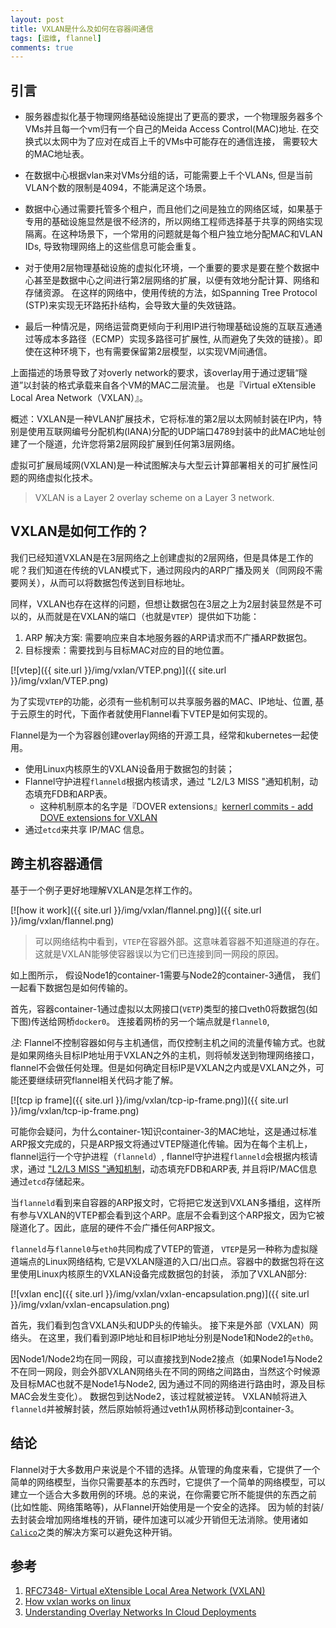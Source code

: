 ```yaml
---
layout: post
title: VXLAN是什么及如何在容器间通信
tags: [运维, flannel]
comments: true
---
```


## 引言

*  服务器虚拟化基于物理网络基础设施提出了更高的要求，一个物理服务器多个VMs并且每一个vm归有一个自己的Meida Access Control(MAC)地址. 在交换式以太网中为了应对在成百上千的VMs中可能存在的通信连接， 需要较大的MAC地址表。

* 在数据中心根据vlan来对VMs分组的话，可能需要上千个VLANs, 但是当前VLAN个数的限制是4094，不能满足这个场景。

* 数据中心通过需要托管多个租户，而且他们之间是独立的网络区域，如果基于专用的基础设施显然是很不经济的，所以网络工程师选择基于共享的网络实现隔离。在这种场景下，一个常用的问题就是每个租户独立地分配MAC和VLAN IDs, 导致物理网络上的这些信息可能会重复。

* 对于使用2层物理基础设施的虚拟化环境，一个重要的要求是要在整个数据中心甚至是数据中心之间进行第2层网络的扩展，以便有效地分配计算、网络和存储资源。 在这样的网络中，使用传统的方法，如Spanning Tree Protocol (STP)来实现无环路拓扑结构，会导致大量的失效链路。

* 最后一种情况是，网络运营商更倾向于利用IP进行物理基础设施的互联互通通过等成本多路径（ECMP）实现多路径可扩展性, 从而避免了失效的链接）。即使在这种环境下，也有需要保留第2层模型，以实现VM间通信。

上面描述的场景导致了对overly network的要求，该overlay用于通过逻辑“隧道”以封装的格式承载来自各个VM的MAC二层流量。 也是『Virtual eXtensible Local Area Network（VXLAN）』。

概述：VXLAN是一种VLAN扩展技术，它将标准的第2层以太网帧封装在IP内，特别是使用互联网编号分配机构(IANA)分配的UDP端口4789封装中的此MAC地址创建了一个隧道，允许您将第2层网段扩展到任何第3层网络。

虚拟可扩展局域网(VXLAN)是一种试图解决与大型云计算部署相关的可扩展性问题的网络虚拟化技术。

> VXLAN is a Layer 2 overlay scheme on a Layer 3 network.


## VXLAN是如何工作的？

我们已经知道VXLAN是在3层网络之上创建虚拟的2层网络，但是具体是工作的呢？我们知道在传统的VLAN模式下，通过网段内的ARP广播及网关（同网段不需要网关），从而可以将数据包传送到目标地址。

同样，VXLAN也存在这样的问题，但想让数据包在3层之上为2层封装显然是不可以的，从而就是在VXLAN的端口（也就是`VTEP`）提供如下功能：
1. ARP 解决方案: 需要响应来自本地服务器的ARP请求而不广播ARP数据包。
2. 目标搜索：需要找到与目标MAC对应的目的地位置。

[![vtep]({{ site.url }}/img/vxlan/VTEP.png)]({{ site.url }}/img/vxlan/VTEP.png)


为了实现`VTEP`的功能，必须有一些机制可以共享服务器的MAC、IP地址、位置, 基于云原生的时代，下面作者就使用Flannel看下VTEP是如何实现的。

Flannel是为一个为容器创建overlay网络的开源工具，经常和kubernetes一起使用。

* 使用Linux内核原生的VXLAN设备用于数据包的封装；
* Flannel守护进程`flanneld`根据内核请求，通过 "L2/L3 MISS "通知机制，动态填充FDB和ARP表。
    * 这种机制原本的名字是『DOVER extensions』[kernerl commits - add DOVE extensions for VXLAN](https://git.kernel.org/pub/scm/linux/kernel/git/torvalds/linux.git/commit/?id=e4f67addf158f98f8197e08974966b18480dc751)
* 通过`etcd`来共享 IP/MAC 信息。


## 跨主机容器通信

基于一个例子更好地理解VXLAN是怎样工作的。

[![how it work]({{ site.url }}/img/vxlan/flannel.png)]({{ site.url }}/img/vxlan/flannel.png)

> 可以网络结构中看到，`VTEP`在容器外部。这意味着容器不知道隧道的存在。 这就是VXLAN能够使容器误以为它们已连接到同一网段的原因。

如上图所示， 假设Node1的container-1需要与Node2的container-3通信， 我们一起看下数据包是如何传输的。

首先，容器container-1通过虚拟以太网接口(`VETP`)类型的接口veth0将数据包(如下图)传送给网桥`docker0`。 连接着网桥的另一个端点就是`flannel0`, 

_注_: Flannel不控制容器如何与主机通信，而仅控制主机之间的流量传输方式。也就是如果网络头目标IP地址用于VXLAN之外的主机，则将帧发送到物理网络接口，flannel不会做任何处理。但是如何确定目标IP是VXLAN之内或是VXLAN之外，可能还要继续研究flannel相关代码才能了解。

[![tcp ip frame]({{ site.url }}/img/vxlan/tcp-ip-frame.png)]({{ site.url }}/img/vxlan/tcp-ip-frame.png)

可能你会疑问，为什么container-1知识container-3的MAC地址，这是通过标准ARP报文完成的，只是ARP报文将通过VTEP隧道化传输。因为在每个主机上，flannel运行一个守护进程（`flanneld`）, flannel守护进程`flanneld`会根据内核请求，通过 ["L2/L3 MISS "通知机制]((https://git.kernel.org/pub/scm/linux/kernel/git/torvalds/linux.git/commit/?id=e4f67addf158f98f8197e08974966b18480dc751))，动态填充FDB和ARP表, 并且将IP/MAC信息通过`etcd`存储起来。

当`flanneld`看到来自容器的ARP报文时，它将把它发送到VXLAN多播组，这样所有参与VXLAN的VTEP都会看到这个ARP。底层不会看到这个ARP报文，因为它被隧道化了。因此，底层的硬件不会广播任何ARP报文。

`flanneld`与`flannel0`与`eth0`共同构成了VTEP的管道， `VTEP`是另一种称为虚拟隧道端点的Linux网络结构, 它是VXLAN隧道的入口/出口点。容器中的数据包将在这里使用Linux内核原生的VXLAN设备完成数据包的封装， 添加了VXLAN部分:


[![vxlan enc]({{ site.url }}/img/vxlan/vxlan-encapsulation.png)]({{ site.url }}/img/vxlan/vxlan-encapsulation.png)

首先，我们看到包含VXLAN头和UDP头的传输头。 接下来是外部（VXLAN）网络头。 在这里，我们看到源IP地址和目标IP地址分别是Node1和Node2的`eth0`。 

因Node1/Node2均在同一网段，可以直接找到Node2接点（如果Node1与Node2不在同一网段，则会外部VXLAN网络头在不同的网络之间路由，当然这个时候源及目标MAC也就不是Node1与Node2, 因为通过不同的网络进行路由时，源及目标MAC会发生变化）。 数据包到达Node2，该过程就被逆转。 VXLAN帧将进入`flanneld`并被解封装，然后原始帧将通过veth1从网桥移动到container-3。

## 结论

Flannel对于大多数用户来说是个不错的选择。从管理的角度来看，它提供了一个简单的网络模型，当你只需要基本的东西时，它提供了一个简单的网络模型，可以建立一个适合大多数用例的环境。总的来说，在你需要它所不能提供的东西之前(比如性能、网络策略等)，从Flannel开始使用是一个安全的选择。
因为帧的封装/去封装会增加网络堆栈的开销，硬件加速可以减少开销但无法消除。使用诸如[`Calico`](https://projectcalico.org)之类的解决方案可以避免这种开销。

## 参考
1. [RFC7348- Virtual eXtensible Local Area Network (VXLAN)](https://tools.ietf.org/html/rfc7348#section-3.3)
2. [How vxlan works on linux](https://www.slideshare.net/enakai/how-vxlan-works-on-linux)
3. [Understanding Overlay Networks In Cloud Deployments](
https://community.arm.com/developer/tools-software/tools/b/tools-software-ides-blog/posts/understanding-and-deploying-overlay-networks)